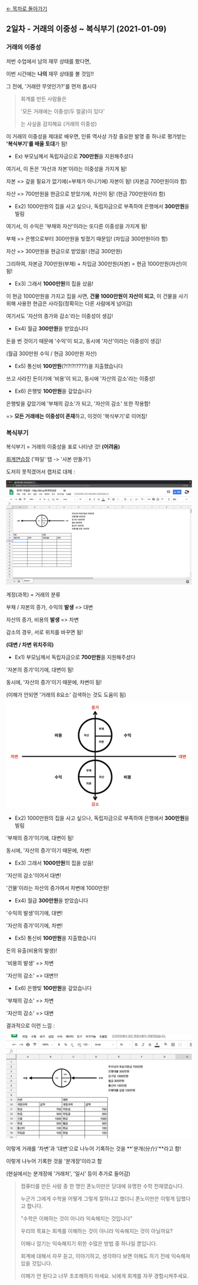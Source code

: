 [← 목차로 돌아가기](./README.md)

## 2일차 - 거래의 이중성 ~ 복식부기 (2021-01-09)

### 거래의 이중성

저번 수업에서 남의 재무 상태를 봤다면,

이번 시간에는 **나의** 재무 상태를 볼 것임!!

그 전에, '거래란 무엇인가?'를 먼저 봅시다

> 회계를 만든 사람들은
>
> '모든 거래에는 이중성(두 얼굴)이 있다'
>
> 는 사실을 감지해요 (거래의 이중성)

이 거래의 이중성을 제대로 배우면, 인류 역사상 가장 중요한 발명 중 하나로 평가받는 **'복식부기'를 배울 토대**가 됨!

- Ex) 부모님께서 독립자금으로 **700만원**을 지원해주셨다

여기서, 이 돈은 '자산과 자본'이라는 이중성을 가지게 됨!

자본 => 갚을 필요가 없기에(=부채가 아니기에) 자본이 됨! (자본금 700만원이라 함)

자산 => 700만원을 현금으로 받았기에, 자산이 됨! (현금 700만원이라 함)

- Ex2) 1000만원의 집을 사고 싶으나, 독립자금으로 부족하여 은행에서 **300만원**을 빌림

여기서, 이 수익은 '부채와 자산'이라는 또다른 이중성을 가지게 됨!

부채 => 은행으로부터 300만원을 빚졌기 때문임! (차입금 300만원이라 함)

자산 => 300만원을 현금으로 받았음! (현금 300만원)

그리하여, 자본금 700만원(부채) + 차입금 300만원(자본) = 현금 1000만원(자산)이 됨!

- Ex3) 그래서 **1000만원**의 집을 샀음!

이 현금 1000만원을 가지고 집을 사면, **건물 1000만원이 자산이 되고**, 이 건물을 사기 위해 사용한 현금은 사라짐(정확히는 다른 사람에게 넘어감)

여기서도 '자산의 증가와 감소'라는 이중성이 생김!

- Ex4) 월급 **300만원**을 받았습니다

돈을 번 것이기 때문에 '수익'이 되고, 동시에 '자산'이라는 이중성이 생김!

(월급 300만원 수익 / 현금 300만원 자산)

- Ex5) 통신비 **100만원**(?!?!?!????)을 지출했습니다

쓰고 사라진 돈이기에 '비용'이 되고, 동시에 '자산의 감소'라는 이중성!

- Ex6) 은행빚 **100만원**을 갚았습니다

은행빚을 갚았기에 '부채의 감소'가 되고, '자산의 감소' 또한 작용함!

=> **모든 거래에는 이중성이 존재**하고, 이것이 '복식부기'로 이어짐!

### 복식부기

복식부기 = 거래의 이중성을 표로 나타낸 것! **(어려움)**

[회계연습장](https://bit.ly/회계연습장) ('파일' 탭 -> '사본 만들기')

도저히 못적겠어서 캡처로 대체 : 

![SHEET](./Day2_SheetExample.png)

계정(과목) = 거래의 분류

부채 / 자본의 증가, 수익의 **발생** => 대변

자산의 증가, 비용의 **발생** => 차변

감소의 경우, 서로 위치를 바꾸면 됨!

**(대변 / 차변 위치주의)**

- Ex1) 부모님께서 독립자금으로 **700만원**을 지원해주셨다

'자본의 증가'이기에, 대변이 됨!

동시에, '자산의 증가'이기 때문에, 차변이 됨!

(이해가 안되면 '거래의 8요소' 검색하는 것도 도움이 됨)

![Example](./Day2_Example.jpeg)

- Ex2) 1000만원의 집을 사고 싶으나, 독립자금으로 부족하여 은행에서 **300만원**을 빌림

'부채의 증가'이기에, 대변이 됨!

동시에, '자산의 증가'이기 때문에, 차변!

- Ex3) 그래서 **1000만원**의 집을 샀음!

'자산의 감소'이어서 대변!

'건물'이라는 자산의 증가여서 차변에 1000만원!

- Ex4) 월급 **300만원**을 받았습니다

'수익의 발생'이기에, 대변!

'자산의 증가'이기에, 차변!

- Ex5) 통신비 **100만원**을 지출했습니다

돈의 유출(비용의 발생)!

'비용의 발생' => 차변

'자산의 감소' => 대변!!!

- Ex6) 은행빚 **100만원**을 갚았습니다

'부채의 감소' => 차변

'자산의 감소' => 대변

결과적으로 이런 느낌 :

![Example](./Day2_SheetFin.png)

이렇게 거래를 '차변'과 '대변'으로 나누어 기록하는 것을 **'분개(分介)'**라고 함!

이렇게 나누어 기록한 것을 '분개장'이라고 함

(현실에서는 분개장에 '거래처', '일시' 등이 추가로 들어감)

> 컴퓨터를 만든 사람 중 한 명인 폰노이만은 당대에 유명한 수학 천재였습니다.
> 
> 누군가 그에게 수학을 어떻게 그렇게 잘하냐고 했더니 폰노이만은 이렇게 답했다고 합니다.
> 
> "수학은 이해하는 것이 아니라 익숙해지는 것입니다"
> 
> 우리의 목표는 회계를 이해하는 것이 아니라 익숙해지는 것이 아닐까요?
> 
> 이해나 암기는 익숙해지기 위한 수많은 방법 중 하나일 뿐입니다.
> 
> 회계에 대해서 자꾸 듣고, 이야기하고, 생각하다 보면 이해도 하기 전에 익숙해져 있을 것입니다.
> 
> 이해가 안 된다고 너무 초조해하지 마세요. 뇌에게 회계를 자꾸 경험시켜주세요.
